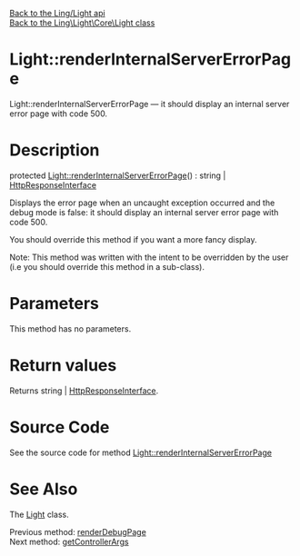 [Back to the Ling/Light api](https://github.com/lingtalfi/Light/blob/master/doc/api/Ling/Light.md)<br>
[Back to the Ling\Light\Core\Light class](https://github.com/lingtalfi/Light/blob/master/doc/api/Ling/Light/Core/Light.md)


Light::renderInternalServerErrorPage
================



Light::renderInternalServerErrorPage — it should display an internal server error page with code 500.




Description
================


protected [Light::renderInternalServerErrorPage](https://github.com/lingtalfi/Light/blob/master/doc/api/Ling/Light/Core/Light/renderInternalServerErrorPage.md)() : string | [HttpResponseInterface](https://github.com/lingtalfi/Light/blob/master/doc/api/Ling/Light/Http/HttpResponseInterface.md)




Displays the error page when an uncaught exception occurred and the debug mode is false:
it should display an internal server error page with code 500.

You should override this method if you want a more fancy display.

Note: This method was written with the intent to be overridden by the user (i.e you should override this method in a sub-class).



Parameters
================

This method has no parameters.


Return values
================

Returns string | [HttpResponseInterface](https://github.com/lingtalfi/Light/blob/master/doc/api/Ling/Light/Http/HttpResponseInterface.md).








Source Code
===========
See the source code for method [Light::renderInternalServerErrorPage](https://github.com/lingtalfi/Light/blob/master/Core/Light.php#L553-L559)


See Also
================

The [Light](https://github.com/lingtalfi/Light/blob/master/doc/api/Ling/Light/Core/Light.md) class.

Previous method: [renderDebugPage](https://github.com/lingtalfi/Light/blob/master/doc/api/Ling/Light/Core/Light/renderDebugPage.md)<br>Next method: [getControllerArgs](https://github.com/lingtalfi/Light/blob/master/doc/api/Ling/Light/Core/Light/getControllerArgs.md)<br>

